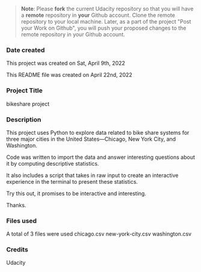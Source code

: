 >**Note**: Please **fork** the current Udacity repository so that you will have a **remote** repository in **your** Github account. Clone the remote repository to your local machine. Later, as a part of the project "Post your Work on Github", you will push your proposed changes to the remote repository in your Github account.

### Date created
This project was created on Sat, April 9th, 2022

This README file was created on April 22nd, 2022

### Project Title
bikeshare project

### Description
This project uses Python to explore data related to bike share systems for three major cities in the United States—Chicago, New York City, and Washington.

Code was written to import the data and answer interesting questions about it by computing descriptive statistics.

It also includes a script that takes in raw input to create an interactive experience in the terminal to present these statistics.

Try this out, it promises to be interactive and interesting.

Thanks.

### Files used
A total of 3 files were used
chicago.csv
new-york-city.csv
washington.csv

### Credits
Udacity
